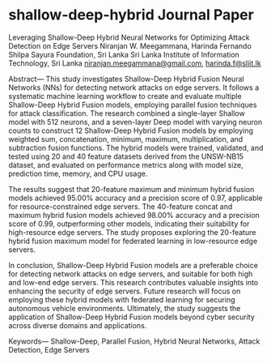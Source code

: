 # shallow-deep-hybrid Journal Paper 
Leveraging Shallow-Deep Hybrid Neural Networks for Optimizing Attack Detection on Edge Servers
Niranjan W. Meegammana, Harinda Fernando
Shilpa Sayura Foundation, Sri Lanka
Sri Lanka Institute of Information Technology, Sri Lanka 
niranjan.meegammana@gmail.com, harinda.f@sliit.lk

Abstract— This study investigates Shallow-Deep Hybrid Fusion Neural Networks (NNs) for detecting network attacks on edge servers. It follows a systematic machine learning workflow to create and evaluate multiple Shallow-Deep Hybrid Fusion models, employing parallel fusion techniques for attack classification. The research combined a single-layer Shallow model with 512 neurons, and a seven-layer Deep model with varying neuron counts to construct 12 Shallow-Deep Hybrid Fusion models by employing weighted sum, concatenation, minimum, maximum, multiplication, and subtraction fusion functions. The hybrid models were trained, validated, and tested using 20 and 40 feature datasets derived from the UNSW-NB15 dataset, and evaluated on performance metrics along with model size, prediction time, memory, and CPU usage.

The results suggest that 20-feature maximum and minimum hybrid fusion models achieved 95.00% accuracy and a precision score of 0.97, applicable for resource-constrained edge servers. The 40-feature concat and maximum hybrid fusion models achieved 98.00% accuracy and a precision score of 0.99, outperforming other models, indicating their suitability for high-resource edge servers. The study proposes exploring the 20-feature hybrid fusion maximum model for federated learning in low-resource edge servers.

In conclusion, Shallow-Deep Hybrid Fusion models are a preferable choice for detecting network attacks on edge servers, and suitable for both high and low-end edge servers. This research contributes valuable insights into enhancing the security of edge servers. Future research will focus on employing these hybrid models with federated learning for securing autonomous vehicle environments. Ultimately, the study suggests the application of Shallow-Deep Hybrid Fusion models beyond cyber security across diverse domains and applications.

Keywords— Shallow-Deep, Parallel Fusion, Hybrid Neural Networks, Attack Detection, Edge Servers
